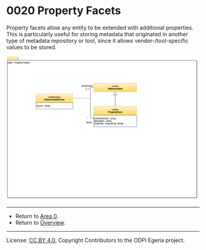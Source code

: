 <!-- SPDX-License-Identifier: CC-BY-4.0 -->
<!-- Copyright Contributors to the ODPi Egeria project. -->

# 0020 Property Facets

Property facets allow any entity to be extended with additional properties.
This is particularly useful for storing metadata that originated in another type of metadata repository or tool, since it allows vendor-/tool-specific values to be stored.

![UML](0020-Property-Facets.png#pagewidth)


----

* Return to [Area 0](Area-0-models.md).
* Return to [Overview](.).


----
License: [CC BY 4.0](https://creativecommons.org/licenses/by/4.0/),
Copyright Contributors to the ODPi Egeria project.